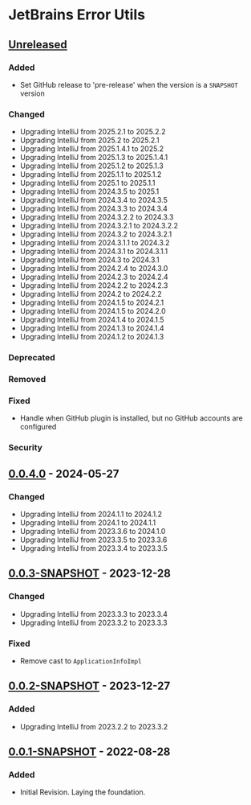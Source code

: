 <!-- Keep a Changelog guide -> https://keepachangelog.com -->

# JetBrains Error Utils

## [Unreleased]

### Added
- Set GitHub release to 'pre-release' when the version is a `SNAPSHOT` version

### Changed
- Upgrading IntelliJ from 2025.2.1 to 2025.2.2
- Upgrading IntelliJ from 2025.2 to 2025.2.1
- Upgrading IntelliJ from 2025.1.4.1 to 2025.2
- Upgrading IntelliJ from 2025.1.3 to 2025.1.4.1
- Upgrading IntelliJ from 2025.1.2 to 2025.1.3
- Upgrading IntelliJ from 2025.1.1 to 2025.1.2
- Upgrading IntelliJ from 2025.1 to 2025.1.1
- Upgrading IntelliJ from 2024.3.5 to 2025.1
- Upgrading IntelliJ from 2024.3.4 to 2024.3.5
- Upgrading IntelliJ from 2024.3.3 to 2024.3.4
- Upgrading IntelliJ from 2024.3.2.2 to 2024.3.3
- Upgrading IntelliJ from 2024.3.2.1 to 2024.3.2.2
- Upgrading IntelliJ from 2024.3.2 to 2024.3.2.1
- Upgrading IntelliJ from 2024.3.1.1 to 2024.3.2
- Upgrading IntelliJ from 2024.3.1 to 2024.3.1.1
- Upgrading IntelliJ from 2024.3 to 2024.3.1
- Upgrading IntelliJ from 2024.2.4 to 2024.3.0
- Upgrading IntelliJ from 2024.2.3 to 2024.2.4
- Upgrading IntelliJ from 2024.2.2 to 2024.2.3
- Upgrading IntelliJ from 2024.2 to 2024.2.2
- Upgrading IntelliJ from 2024.1.5 to 2024.2.1
- Upgrading IntelliJ from 2024.1.5 to 2024.2.0
- Upgrading IntelliJ from 2024.1.4 to 2024.1.5
- Upgrading IntelliJ from 2024.1.3 to 2024.1.4
- Upgrading IntelliJ from 2024.1.2 to 2024.1.3

### Deprecated

### Removed

### Fixed
- Handle when GitHub plugin is installed, but no GitHub accounts are configured

### Security

## [0.0.4.0] - 2024-05-27

### Changed

- Upgrading IntelliJ from 2024.1.1 to 2024.1.2
- Upgrading IntelliJ from 2024.1 to 2024.1.1
- Upgrading IntelliJ from 2023.3.6 to 2024.1.0
- Upgrading IntelliJ from 2023.3.5 to 2023.3.6
- Upgrading IntelliJ from 2023.3.4 to 2023.3.5

## [0.0.3-SNAPSHOT] - 2023-12-28

### Changed

- Upgrading IntelliJ from 2023.3.3 to 2023.3.4
- Upgrading IntelliJ from 2023.3.2 to 2023.3.3

### Fixed

- Remove cast to `ApplicationInfoImpl`

## [0.0.2-SNAPSHOT] - 2023-12-27

### Added

- Upgrading IntelliJ from 2023.2.2 to 2023.3.2

## [0.0.1-SNAPSHOT] - 2022-08-28

### Added

- Initial Revision. Laying the foundation.

[Unreleased]: https://github.com/ChrisCarini/jetbrains-error-utils/compare/v0.0.4.0...HEAD
[0.0.4.0]: https://github.com/ChrisCarini/jetbrains-error-utils/compare/v0.0.3-SNAPSHOT...v0.0.4.0
[0.0.3-SNAPSHOT]: https://github.com/ChrisCarini/jetbrains-error-utils/compare/v0.0.2-SNAPSHOT...v0.0.3-SNAPSHOT
[0.0.2-SNAPSHOT]: https://github.com/ChrisCarini/jetbrains-error-utils/compare/v0.0.1-SNAPSHOT...v0.0.2-SNAPSHOT
[0.0.1-SNAPSHOT]: https://github.com/ChrisCarini/jetbrains-error-utils/commits/v0.0.1-SNAPSHOT
[0.0.4.0]: https://github.com/ChrisCarini/jetbrains-error-utils/compare/v0.0.3-SNAPSHOT...v0.0.4.0
